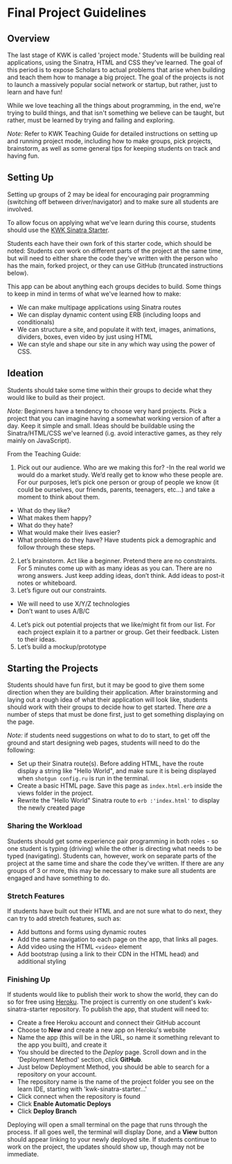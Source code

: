 # Final Project Guidelines

## Overview

The last stage of KWK is called 'project mode.' Students will be building real
applications, using the Sinatra, HTML and CSS they've learned. The goal of this
period is to expose Scholars to actual problems that arise when building and
teach them how to manage a big project. The goal of the projects is not to
launch a massively popular social network or startup, but rather, just to learn
and have fun!

While we love teaching all the things about programming, in the end, we're
trying to build things, and that isn't something we believe can be taught, but
rather, must be learned by trying and failing and exploring.

*Note:* Refer to KWK Teaching Guide for detailed instructions on setting up and
running project mode, including how to make groups, pick projects, brainstorm,
as well as some general tips for keeping students on track and having fun.

## Setting Up

Setting up groups of 2 may be ideal for encouraging pair programming (switching
off between driver/navigator) and to make sure all students are involved.

To allow focus on applying what we've learn during this course, students should
use the [KWK Sinatra Starter](https://github.com/learn-co-curriculum/kwk-sinatra-starter).

Students each have their own fork of this starter code, which should be noted:
Students _can_ work on different parts of the project at the same time, but will
need to either share the code they've written with the person who has the main,
forked project, or they can use GitHub (truncated instructions below).

This app can be about anything each groups decides to build.  Some things to
keep in mind in terms of what we've learned how to make:

* We can make multipage applications using Sinatra routes
* We can display dynamic content using ERB (including loops and conditionals)
* We can structure a site, and populate it with text, images, animations,
dividers, boxes, even video by just using HTML
* We can style and shape our site in any which way using the power of CSS.

## Ideation

Students should take some time within their groups to decide what they would
like to build as their project.  

*Note:* Beginners have a tendency to choose very hard projects. Pick a project that you
can imagine having a somewhat working version of after a day. Keep it simple and
small.  Ideas should be buildable using the Sinatra/HTML/CSS we've learned (i.g.
avoid interactive games, as they rely mainly on JavaScript).

From the Teaching Guide:

1. Pick out our audience. Who are we making this for? -In the real world we would
do a market study. We’d really get to know who these people are. For our
purposes, let’s pick one person or group of people we know (it could be
ourselves, our friends, parents, teenagers, etc...) and take a moment to think
about them.
* What do they like?
* What makes them happy?
* What do they hate?
* What would make their lives easier?
* What problems do they have? Have students pick a demographic and follow through
these steps.
2. Let’s brainstorm. Act like a beginner. Pretend there are no constraints. For 5
minutes come up with as many ideas as you can. There are no wrong answers. Just
keep adding ideas, don’t think. Add ideas to post-it notes or whiteboard.
3. Let’s figure out our constraints.
* We will need to use X/Y/Z technologies
* Don’t want to uses A/B/C
4. Let’s pick out potential projects that we like/might fit from our list. For each
project explain it to a partner or group. Get their feedback. Listen to their
ideas.
5. Let’s build a mockup/prototype

## Starting the Projects

Students should have fun first, but it may be good to give them some direction
when they are building their application.  After brainstorming and laying out a
rough idea of what their application will look like, students should work with
their groups to decide how to get started. There _are_ a number of steps that
must be done first, just to get something displaying on the page.

*Note:* if students need suggestions on what to do to start, to get off the ground
and start designing web pages, students will need to do the following:

* Set up their Sinatra route(s).  Before adding HTML, have the route
display a string like "Hello World", and make sure it is being displayed when
`shotgun config.ru` is run in the terminal.
* Create a basic HTML page. Save this page as `index.html.erb` inside the views
folder in the project.
* Rewrite the "Hello World" Sinatra route to `erb :'index.html'` to display
the newly created page


### Sharing the Workload

Students should get some experience pair programming in both roles - so one
student is typing (driving) while the other is directing what needs to be typed
(navigating).  Students can, however, work on separate parts of the project at
the same time and share the code they've written. If there are any groups of 3
or more, this may be necessary to make sure all students are engaged and have
something to do.

### Stretch Features

If students have built out their HTML and are not sure what to do next, they
can try to add stretch features, such as:

  * Add buttons and forms using dynamic routes
  * Add the same navigation to each page on the app, that links all pages.
  * Add video using the HTML `<video>` element
  * Add bootstrap (using a link to their CDN in the HTML head) and additional
  styling

### Finishing Up

If students would like to publish their work to show the world, they can do so
for free using [Heroku](heroku.com).  The project is currently on one student's
kwk-sinatra-starter repository. To publish the app, that student will need to:

  * Create a free Heroku account and connect their GitHub account
  * Choose to **New** and create a new app on Heroku's website
  * Name the app (this will be in the URL, so name it something relevant to the app
  you built), and create it
  * You should be directed to the _Deploy_ page. Scroll down and in the 'Deployment
  Method' section, click **GitHub**.
  * Just below Deployment Method, you should be able to search for a repository on
your account.
  * The repository name is the name of the project folder you see on the learn IDE,
starting with 'kwk-sinatra-starter...'
  * Click connect when the repository is found
  * Click **Enable Automatic Deploys**
  * Click **Deploy Branch**

Deploying will open a small terminal on the page that runs through the process.
If all goes well, the terminal will display Done, and a **View** button should
appear linking to your newly deployed site.  If students continue to work on
the project, the updates should show up, though may not be immediate.
